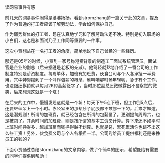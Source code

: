 读网易事件有感

前几天的网易事件闹得是沸沸扬扬。看到stromzhang的一篇关于此的文章，提及了作为普通的打工者应该了解劳动法，学会如何保护自己。

作为弱势群体的打工者，现在认真地学习和了解劳动法还不晚。特别是初入职场的小白们，这也是和面试乃至工作同等重要的一件事。

这次小贾想站在一名打工者的角度，简单地说下自己曾经的一些经历。

那还是05年的时候，小贾到一家号称港资背景的制造工厂面试系统管理员。面试官是企业的副总（后来据说是老板的亲戚）。他驾轻就熟地介绍了一番公司的工作制度特别是薪资制度。每周单休，加班有加班费，伙食公司与个人各承担一半费用。其中特别提到了一个叫作包薪的概念。谁叫咱那时候年轻呢，急于有个工作，也没细细斟酌就以每月2K的高薪签字了。当时那位副总还微微露出不易察觉的微笑，后来想想这就是一个坑！

在后来的工作中，慢慢发现这就是一个坑！每天下午5点下班，但工作到5点后，还要继续呆上一个小时。办公室里的那帮孙子屁股都不带挪一下的。后来才知道，这是潜规则！所谓的加班费，就已经包含在所谓的包薪里了。更别提每周周六，也是被包了。其余时间的加班费，则是按所谓的基本工资来计算。算下来还不如平时上班时间挣得多，越加班反而钱挣得越不划算。也就是说，累死累活你也跳不出这么些工资！另外，伙食费公司与个人各承担一半。公司的给员工提供福利还是来挣员工的钱的？

下面小贾通过总结stormzhang的文章内容，做了个简单的图示，希望能给有需要的同学们提供到帮助！

